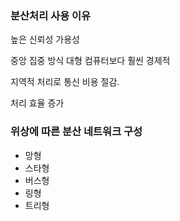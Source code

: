 ### 분산처리 사용 이유

높은 신뢰성 가용성

중앙 집중 방식 대형 컴퓨터보다 훨씬 경제적

지역적 처리로 통신 비용 절감.

처리 효율 증가

### 위상에 따른 분산 네트워크 구성

- 망형
- 스타형
- 버스형
- 링형
- 트리형
